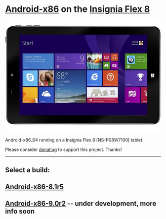 # [Android-x86](https://www.android-x86.org) on the [Insignia Flex 8](https://www.insigniaproducts.com/pdp/NS-P08W7100/5451211)

![icon](image.jpg)

Android-x86_64 running on a Insignia Flex 8 [NS-P08W7100] tablet.

Please consider [donating](https://paypal.me/djouija) to support this project. Thanks!

----------------------------------------------------------------------------------

## Select a build:

## [Android-x86-8.1r5](./Android-x86-8.1r5)
## [Android-x86-9.0r2](./Android-x86-9.0r2) -- under development, more info soon
